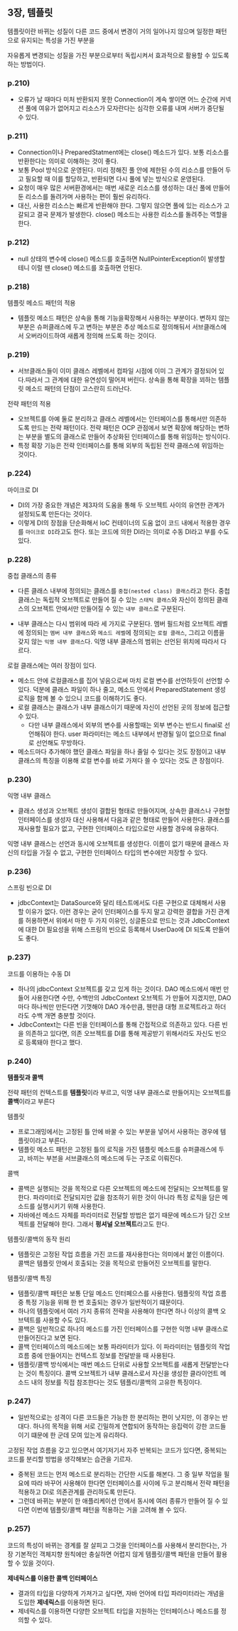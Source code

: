 ## 3장, 템플릿
템플릿이란 바뀌는 성질이 다른 코드 중에서 변경이 거의 일어나지 않으며 일정한 패턴으로 유지되는 특성을 가진 부분을

자유롭게 변경되는 성질을 가진 부분으로부터 독립시켜서 효과적으로 활용할 수 있도록 하는 방법이다.

### p.210)
- 오류가 날 때마다 미처 반환되지 못한 Connection이 계속 쌓이면 어느 순간에 커넥션 풀에 여유가 없어지고
  리소스가 모자란다는 심각한 오류를 내며 서버가 중단될 수 있다.
  
### p.211)
- Connection이나 PreparedStatment에는 close() 메소드가 있다. 보통 리소스를 반환한다는 의미로 이해하는 것이 좋다.
- 보통 Pool 방식으로 운영된다. 미리 정해진 풀 안에 제한된 수의 리소스를 만들어 두고 필요할 때 이를 할당하고, 반환되면
  다시 풀에 넣는 방식으로 운영된다.
- 요청이 매우 많은 서버환경에서는 매번 새로운 리소스를 생성하는 대신 풀에 만들어둔 리소스를 돌려가며 사용하는 편이 훨씬
  유리하다.
- 대신, 사용한 리소스는 빠르게 반환해야 한다. 그렇지 않으면 풀에 있는 리소스가 고갈되고 결국 문제가 발생한다. close() 메소드는
  사용한 리소스를 돌려주는 역할을 한다.

### p.212)
- null 상태의 변수에 close() 메소드를 호출하면 NullPointerException이 발생할 테니 
  이럴 땐 close() 메소드를 호출하면 안된다.
  
### p.218)
템플릿 메소드 패턴의 적용
- 템플릿 메소드 패턴은 상속을 통해 기능을확장해서 사용하는 부분이다. 변하지 않는 부분은 슈퍼클래스에 두고 변하는 부분은
  추상 메소드로 정의해둬서 서브클래스에서 오버라이드하여 새롭게 정의해 쓰도록 하는 것이다.
  
### p.219)
- 서브클래스들이 이미 클래스 레벨에서 컴파일 시점에 이미 그 관계가 결정되어 있다.따라서 그 관계에 대한 유연성이
  떨어져 버린다. 상속을 통해 확장을 꾀하는 템플릿 메소드 패턴의 단점이 고스란히 드러난다.

전략 패턴의 적용
- 오브젝트를 아예 둘로 분리하고 클래스 레벨에서는 인터페이스를 통해서만 의존하도록 만드는 전략 패턴이다. 전략 패턴은 
  OCP 관점에서 보면 확장에 해당하는 변하는 부분을 별도의 클래스로 만들어 추상화된 인터페이스를 통해 위임하는 방식이다.
- 특정 확장 기능은 전략 인터페이스를 통해 외부의 독립된 전략 클래스에 위임하는 것이다.  

### p.224)
마이크로 DI
- DI의 가장 중요한 개념은 제3자의 도움을 통해 두 오브젝트 사이의 유연한 관계가 설정되도록 만든다는 것이다.
- 이렇게 DI의 장점을 단순화해서 IoC 컨테이너의 도움 없이 코드 내에서 적용한 경우를 `마이크로 DI`라고도 한다.
  또는 코드에 의한 DI라는 의미로 수동 DI라고 부를 수도 있다.
  
### p.228)
중첩 클래스의 종류
- 다른 클래스 내부에 정의되는 클래스를 `중첩(nested class) 클래스`라고 한다. 중첩 클래스는 독립적 오브젝트로 만들어 질 수 있는
  `스태틱 클래스`와 자신이 정의된 클래스의 오브젝트 안에서만 만들어질 수 있는 `내부 클래스`로 구분된다.
  
- 내부 클래스는 다시 범위에 따라 세 가지로 구분된다. 멤버 필드처럼 오브젝트 레벨에 정의되는 `멤버 내부 클래스`와 `메소드 레벨`에
  정의되는 `로컬 클래스`, 그리고 이름을 갖지 않는 `익명 내부 클래스`다. 익명 내부 클래스의 범위는 선언된 위치에 따라서 다르다.
  
로컬 클래스에는 여러 장점이 있다.
- 메소드 안에 로컬클래스를 집어 넣음으로써 마치 로컬 변수를 선언하듯이 선언할 수 있다. 덕분에 클래스 파일이 하나 줄고, 메소드 안에서 
  PreparedStatement 생성 로직을 함께 볼 수 있으니 코드를 이해하기도 좋다.
- 로컬 클래스는 클래스가 내부 클래스이기 때문에 자신이 선언된 곳의 정보에 접근할 수 있다.
  - 다만 내부 클래스에서 외부의 변수를 사용할때는 외부 변수는 반드시 final로 선언해줘야 한다. user 파라미터는 메소드 내부에서
    뱐경될 일이 없으므로 final로 선언해도 무방하다.
- 메소드마다 추가해야 했던 클래스 파일을 하나 줄일 수 있다는 것도 장점이고 내부 클래스의 특징을 이용해 로컬 변수를 바로 가져다
  쓸 수 있다는 것도 큰 장점이다.
 
### p.230)
익명 내부 클래스
- 클래스 생성과 오브젝트 생성이 결합된 형태로 만들어지며, 상속한 클래스나 구현할 인터페이스를 생성자 대신 사용해서 다음과 같은
  형태로 만들어 사용한다. 클래스를 재사용할 필요가 없고, 구현한 인터페이스 타입으로만 사용할 경우에 유용하다.

익명 내부 클래스는 선언과 동시에 오브젝트를 생성한다. 이름이 없기 때문에 클래스 자신의 타입을 가질 수 없고, 구현한 인터페이스 
타입의 변수에만 저장할 수 있다.

### p.236)
스프링 빈으로 DI
- jdbcContext는 DataSource와 달리 테스트에서도 다른 구현으로 대체해서 사용할 이유가 없다. 이런 경우는 굳이 인터페이스를
  두지 말고 강력한 결합을 가진 관계를 허용하면서 위에서 마한 두 가지 이유인, 싱글톤으로 만드는 것과 JdbcContext에 대한
  DI 필요성을 위해 스프링의 빈으로 등록해서 UserDao에 DI 되도록 만들어도 좋다.

### p.237)
코드를 이용하는 수동 DI
- 하나의 jdbcContext 오브젝트를 갖고 있게 하는 것이다. DAO 메소드에서 매번 만들어 사용한다면 수만, 수백만의 JdbcContext 오브젝트
  가 만들어 지겠지만, DAO마다 하나씩만 만든다면 기껏해야 DAO 개수만큼, 웬만큼 대형 프로젝트라고 하더라도 수백 개면 충분할 것이다.
- JdbcContext는 다른 빈을 인터페이스를 통해 간접적으로 의존하고 있다. 다른 빈을 의존하고 있다면, 의존 오브젝트를 DI를 통해
  제공받기 위해서라도 자신도 빈으로 등록돼야 한다고 했다.
  
### p.240)
**템플릿과 콜백**

전략 패턴의 컨텍스트를 **템플릿**이라 부르고, 익명 내부 클래스로 만들어지는 오브젝트를 **콜백**이라고 부른다

템플릿
- 프로그래밍에서는 고정된 틀 안에 바꿀 수 있는 부분을 넣어서 사용하는 경우에 템플릿이라고 부른다.
- 템플릿 메소드 패턴은 고정된 틀의 로직을 가진 템플릿 메소드를 슈퍼클래스에 두고, 바끼는 부븐을 서브클래스의 메소드에
  두는 구조로 이뤄진다.

콜백
- 콜백은 실행되는 것을 목적으로 다른 오브젝트의 메소드에 전달되는 오브젝트를 말한다. 파라미터로 전달되지만 값을 참조하기 위한
  것이 아니라 특정 로직을 담은 메소드를 실행시키기 위해 사용한다.
- 자바에선 메소드 자체를 파라미터로 전달할 방법은 없기 때문에 메소드가 담긴 오브젝트를 전달해야 한다. 그래서 
  **펑셔널 오브젝트**라고도 한다.
  
템플릿/콜백의 동작 원리
- 템플릿은 고정된 작업 흐름을 가진 코드를 재사용한다는 의미에서 붙인 이름이다. 콜백은 템플릿 안에서 호출되는 것을 목적으로
  만들어진 오브젝트를 말한다.
  
템플릿/콜백 특징
- 템플릿/콜백 패턴은 보통 단일 메소드 인터페으스를 사용한다. 템플릿의 작업 흐름 중 특정 기능을 위해 한 번 호출되는 경우가 
  일반적이기 떄문이다. 
- 하나의 템플릿에서 여러 가지 종류의 전략을 사용해야 한다면 하나 이상의 콜백 오브텍트를 사용할 수도 있다.
- 콜백은 일반적으로 하나의 메소드를 가진 인터페이스를 구현한 익명 내부 클래스로 만들어진다고 보면 된다.
- 콜백 인터페이스의 메소드에는 보통 파라미터가 있다. 이 파라미터는 템플릿의 작업 흐름 중에 만들어지는 컨텍스트 정보를 전달받을 때
  사용된다.
- 템플릿/콜백 방식에서는 매번 메소드 단위로 사용할 오브젝트를 새롭게 전달받는다는 것이 특징이다. 콜백 오브젝트가 내부 클래스로서
  자신을 생성한 클라이언트 메소드 내의 정보를 직접 참조한다는 것도 템플리/콜백의 고유한 특징이다.
  
### p.247)
- 일반적으로는 성격이 다른 코드들은 가능한 한 분리하는 편이 낫지만, 이 경우는 반대다. 하나의 목적을 위해 서로 긴밀하게
연합되어 동작하는 응집력이 강한 코드들이기 떄문에 한 군데 모여 있는게 유리하다.

고정된 작업 흐름을 갖고 있으면서 여기저기서 자주 반복되는 코드가 있다면, 중복되는 코드를 분리할 방법을 생각해보는 습관을 기르자.
- 중복된 코드는 먼저 메소드로 분리하는 간단한 시도를 해본다. 그 중 일부 작업을 필요에 따라 바꾸어 사용해야 한다면
  인터페이스를 사이에 두고 분리해서 전략 패턴을 적용하고 DI로 의존관계를 관리하도록 만든다.
- 그런데 바뀌는 부분이 한 애플리케이션 안에서 동시에 여러 종류가 만들어 질 수 있다면 이번에 템플릿/콜백 패턴을 적용하는 거을
  고려해 볼 수 있다.
  
### p.257)
코드의 특성이 바뀌는 경계를 잘 살피고 그것을 인터페이스를 사용해서 분리한다는, 가장 기본적인 객체지향 원칙에만 충실하면
어렵지 않게 템플릿/콜백 패턴을 만들어 활용할 수 있을 것이다.

**제네릭스를 이용한 콜백 인터페이스**
- 결과의 타입을 다양하게 가져가고 싶다면, 자바 언어에 타입 파라미터라는 개념을 도입한 **제네릭스**를 이용하면 된다.
- 제네릭스를 이용하면 다양한 오브젝트 타입을 지원하는 인터페이스나 메소드를 정의할 수 있다.
 
